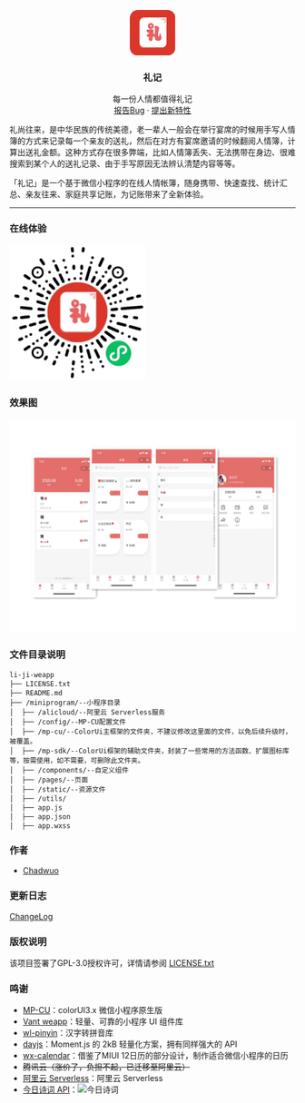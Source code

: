<p align="center">
  <a href="https://github.com/chadwuo/li-ji-weapp">
    <img src="doc/logo.png" alt="Logo" width="80" height="80">
  </a>

  <h3 align="center">礼记</h3>
  <p align="center">
    每一份人情都值得礼记
    <br />
    <a href="https://github.com/chadwuo/li-ji-weapp/issues">报告Bug</a>
    ·
    <a href="https://github.com/chadwuo/li-ji-weapp/issues">提出新特性</a>
  </p>
</p>

  礼尚往来，是中华民族的传统美德，老一辈人一般会在举行宴席的时候用手写人情簿的方式来记录每一个亲友的送礼，然后在对方有宴席邀请的时候翻阅人情簿，计算出送礼金额。这种方式存在很多弊端，比如人情簿丢失、无法携带在身边、很难搜索到某个人的送礼记录、由于手写原因无法辨认清楚内容等等。
  
  「礼记」是一个基于微信小程序的在线人情帐簿，随身携带、快速查找、统计汇总、亲友往来、家庭共享记账，为记账带来了全新体验。

---

### 在线体验
 <img src="doc/code.png" alt="Logo" width="240" height="240">

### 效果图

<img src="doc/demo.jpg">

### 文件目录说明

```
li-ji-weapp 
├── LICENSE.txt
├── README.md
├── /miniprogram/--小程序目录
│  ├── /alicloud/--阿里云 Serverless服务
│  ├── /config/--MP-CU配置文件
│  ├── /mp-cu/--ColorUi主框架的文件夹，不建议修改这里面的文件，以免后续升级时，被覆盖。
│  ├── /mp-sdk/--ColorUi框架的辅助文件夹，封装了一些常用的方法函数、扩展图标库等，按需使用，如不需要，可删除此文件夹。
│  ├── /components/--自定义组件
│  ├── /pages/--页面
│  ├── /static/--资源文件
│  ├── /utils/
│  ├── app.js
│  ├── app.json
│  ├── app.wxss

```

### 作者

- [Chadwuo](https://github.com/chadwuo)


### 更新日志

[ChangeLog](https://github.com/chadwuo/li-ji-weapp/releases)

### 版权说明

该项目签署了GPL-3.0授权许可，详情请参阅 [LICENSE.txt](https://github.com/chadwuo/li-ji-weapp/blob/master/LICENSE)

### 鸣谢

- [MP-CU](https://github.com/Color-UI/MP-CU)：colorUI3.x 微信小程序原生版
- [Vant weapp](https://github.com/youzan/vant-weapp)：轻量、可靠的小程序 UI 组件库
- [wl-pinyin](https://www.npmjs.com/package/wl-pinyin)：汉字转拼音库
- [dayjs](https://github.com/iamkun/dayjs)：Moment.js 的 2kB 轻量化方案，拥有同样强大的 API
- [wx-calendar](https://github.com/lspriv/wx-calendar)：借鉴了MIUI 12日历的部分设计，制作适合微信小程序的日历
- <s>腾讯云（涨价了，负担不起，已迁移至阿里云）</s>
- [阿里云 Serverless](https://serverless.aliyun.com)：阿里云 Serverless
- [今日诗词 API](https://www.jinrishici.com)：![今日诗词](https://v2.jinrishici.com/one.svg)

<!-- links -->
[license-url]: https://github.com/chadwuo/li-ji-weapp/blob/master/LICENSE.txt

